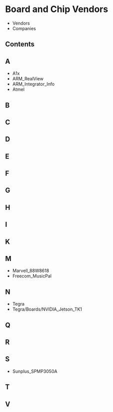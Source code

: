 # Board and Chip Vendors
* Vendors
* Companies
## Contents
## A
* A1x
* ARM_RealView
* ARM_Integrator_Info
* Atmel
## B
## C
## D
## E
## F
## G
## H
## I
## K
## M
* Marvell_88W8618
* Freecom_MusicPal
## N
* Tegra
* Tegra/Boards/NVIDIA_Jetson_TK1
## Q
## R
## S
* Sunplus_SPMP3050A
## T
## V
